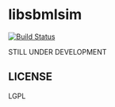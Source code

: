 libsbmlsim
==========

[![Build Status](https://travis-ci.org/libsbmlsim/libsbmlsim-v2.svg?branch=master)](https://travis-ci.org/libsbmlsim/libsbmlsim-v2)

STILL UNDER DEVELOPMENT

## LICENSE
LGPL
